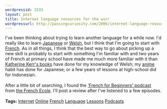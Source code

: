 ```yaml
--- 
wordpressid: 1533
layout: post
title: Internet language resources for the win!
wordpressurl: http://passingcuriosity.com/2006/internet-language-resources-for-the-win/
---
```

I've been thinking about trying to learn another language for a while now. I'd really like to learn <a href="http://en.wikipedia.org/wiki/Japanese_language">Japanese</a> or <a href="http://en.wikipedia.org/wiki/Welsh_language">Welsh</a>, but I think that I'm going to start with <a href="http://en.wikipedia.org/wiki/French_language">French</a>. As in all things, I think that the best way to go about picking up a new skill is probably to start with something I'm familiar with and two years of French at primary school have made me much more familiar with it than <a href="http://deverry.com/">Katherine Kerr's books</a> have done for my knowledge of Welsh; my <a href="http://en.wikipedia.org/wiki/Anime">anime</a> habit has done for Japanese; or a few years of lessons at high-school did for Indonesian.<br /><br />After a little bit of searching, I found the <a href="http://frenchecole.libsyn.com/">'French for Beginners' podcast</a> from <a href="http://www.thefrenchecole.com/">the French Ecole</a>. I'll post a review after I've listened to a few episodes.<br /><br /><span class="tags"><strong>Tags:</strong><!--<br />--> <a rel="tag" href="http://del.icio.us/thsutton/internet">Internet</a><!--<br />--> <a rel="tag" href="http://del.icio.us/thsutton/online">Online</a><!--<br />--> <a rel="tag" href="http://del.icio.us/thsutton/french">French</a><!--<br />--> <a rel="tag" href="http://del.icio.us/thsutton/language">Language</a><!--<br />--> <a rel="tag" href="http://del.icio.us/thsutton/lessons">Lessons</a><!--<br />--> <a rel="tag" href="http://del.icio.us/thsutton/podcasts">Podcasts</a><!--<br />--></span>
